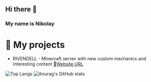## Hi there 👋
### My name is Nikolay

# 🔭 My projects
- RIVENDELL - Minecraft server with new custom mechanics and interesting content 🌛[Website URL](https://shop.riven-dell.ru)

 ![Top Langs](https://github-readme-stats.vercel.app/api/top-langs/?username=s1stemdev&hide=shaderlab,hlsl,css,scss,html&theme=merko)
 ![Anurag's GitHub stats](https://github-readme-stats.vercel.app/api?username=s1stemdev&show_icons=true&theme=merko)


<!--
**s1stemdev/s1stemdev** is a ✨ _special_ ✨ repository because its `README.md` (this file) appears on your GitHub profile.

Here are some ideas to get you started:

- 🔭 I’m currently working on ...
- 🌱 I’m currently learning ...
- 👯 I’m looking to collaborate on ...
- 🤔 I’m looking for help with ...
- 💬 Ask me about ...
- 📫 How to reach me: ...
- 😄 Pronouns: ...
- ⚡ Fun fact: ...
-->

